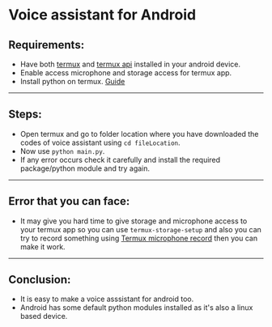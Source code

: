 # Voice assistant for Android

## Requirements:
* Have both [termux](https://play.google.com/store/apps/details?id=com.termux&hl=en) and [termux api](https://play.google.com/store/apps/details?id=com.termux.api&hl=en) installed in your android device.
* Enable access microphone and storage access for termux app.
* Install python on termux. [Guide](https://itrendbuzz.com/install-python-on-android-using-termux/)
---
## Steps:
* Open termux and go to folder location where you have downloaded the codes of voice assistant using `cd fileLocation`.
* Now use `python main.py`.
* If any error occurs check it carefully and install the required package/python module and try again. 
---
## Error that you can face:
* It may give you hard time to give storage and microphone access to your termux app so you can use `termux-storage-setup` and also you can try to record something using [Termux microphone record](https://wiki.termux.com/wiki/Termux-microphone-record) then you can make it work.
---
## Conclusion:
* It is easy to make a voice asssistant for android too.
* Android has some default python modules installed as it's also a linux based device.
